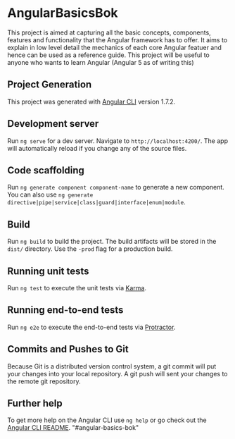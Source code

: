 # AngularBasicsBok

This project is aimed at capturing all the basic concepts, components, features and functionality that the Angular framework has to offer.
It aims to explain in low level detail the mechanics of each core Angular featuer and hence can be used as a reference guide. 
This project will be useful to anyone who wants to learn Angular (Angular 5 as of writing this)
## Project Generation

This project was generated with [Angular CLI](https://github.com/angular/angular-cli) version 1.7.2.

## Development server

Run `ng serve` for a dev server. Navigate to `http://localhost:4200/`. The app will automatically reload if you change any of the source files.

## Code scaffolding

Run `ng generate component component-name` to generate a new component. You can also use `ng generate directive|pipe|service|class|guard|interface|enum|module`.

## Build

Run `ng build` to build the project. The build artifacts will be stored in the `dist/` directory. Use the `-prod` flag for a production build.

## Running unit tests

Run `ng test` to execute the unit tests via [Karma](https://karma-runner.github.io).

## Running end-to-end tests

Run `ng e2e` to execute the end-to-end tests via [Protractor](http://www.protractortest.org/).

## Commits and Pushes to Git

Because Git is a distributed version control system, a git commit will put your changes into your local repository. A git push will sent your changes to the remote git repository.

## Further help

To get more help on the Angular CLI use `ng help` or go check out the [Angular CLI README](https://github.com/angular/angular-cli/blob/master/README.md).
"#angular-basics-bok" 
